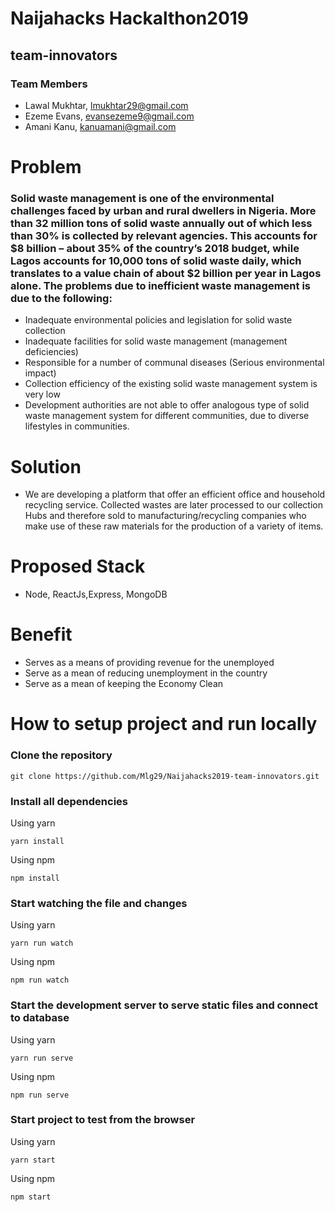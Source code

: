 # Naijahacks Hackalthon2019
## team-innovators

### Team Members
- Lawal Mukhtar, lmukhtar29@gmail.com
- Ezeme Evans, evansezeme9@gmail.com
- Amani Kanu, kanuamani@gmail.com

# Problem
### Solid waste management is one of the environmental challenges faced by urban and rural dwellers in Nigeria. More than 32 million tons of solid waste annually out of which less than 30% is collected by relevant agencies. This accounts for $8 billion – about 35% of the country’s 2018 budget, while Lagos accounts for 10,000 tons of solid waste daily, which translates to a value chain of about $2 billion per year in Lagos alone. The problems due to inefficient waste management is due to the following:

- Inadequate environmental policies and legislation for solid waste collection
-  Inadequate facilities for solid waste management (management deficiencies)
- Responsible for a number of communal diseases (Serious environmental impact)
-  Collection efficiency of the existing solid waste management system is very low
- Development authorities are not able to offer analogous type of solid waste management system for different communities, due to diverse lifestyles in communities.

# Solution
- We are developing a platform that offer an efficient office and household recycling service. Collected wastes are later processed to our collection Hubs and therefore sold to manufacturing/recycling companies who make use of these raw materials for the production of a variety of items.

# Proposed Stack
- Node, ReactJs,Express, MongoDB

# Benefit
- Serves as a means of providing revenue for the unemployed
- Serve as a mean of reducing unemployment in the country
- Serve as a mean of keeping the Economy Clean



# How to setup project and run locally

### Clone the repository 

```
git clone https://github.com/Mlg29/Naijahacks2019-team-innovators.git
```

### Install all dependencies

Using yarn

```
yarn install
```

Using npm

```
npm install
```

### Start watching the file and changes

Using yarn

```
yarn run watch
```

Using npm

```
npm run watch
```

### Start the development server to serve static files and connect to database

Using yarn

```
yarn run serve
```

Using npm

```
npm run serve
```

### Start project to test from the browser

Using yarn

```
yarn start
```

Using npm

```
npm start
```            
